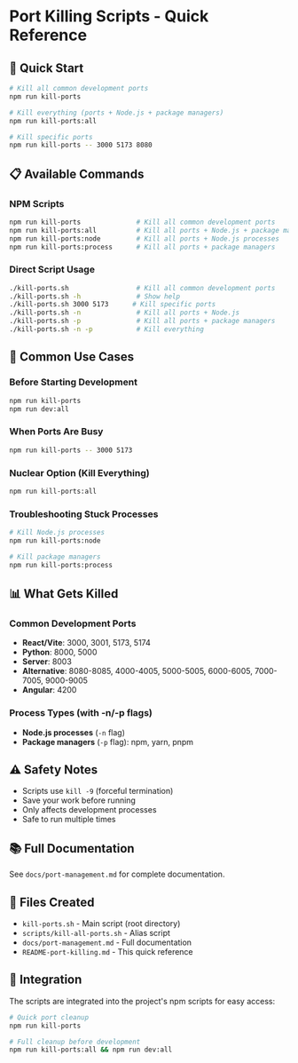 # Port Killing Scripts - Quick Reference

## 🚀 Quick Start

```bash
# Kill all common development ports
npm run kill-ports

# Kill everything (ports + Node.js + package managers)
npm run kill-ports:all

# Kill specific ports
npm run kill-ports -- 3000 5173 8080
```

## 📋 Available Commands

### NPM Scripts
```bash
npm run kill-ports              # Kill all common development ports
npm run kill-ports:all          # Kill all ports + Node.js + package managers
npm run kill-ports:node         # Kill all ports + Node.js processes
npm run kill-ports:process      # Kill all ports + package managers
```

### Direct Script Usage
```bash
./kill-ports.sh                 # Kill all common development ports
./kill-ports.sh -h              # Show help
./kill-ports.sh 3000 5173      # Kill specific ports
./kill-ports.sh -n              # Kill all ports + Node.js
./kill-ports.sh -p              # Kill all ports + package managers
./kill-ports.sh -n -p           # Kill everything
```

## 🎯 Common Use Cases

### Before Starting Development
```bash
npm run kill-ports
npm run dev:all
```

### When Ports Are Busy
```bash
npm run kill-ports -- 3000 5173
```

### Nuclear Option (Kill Everything)
```bash
npm run kill-ports:all
```

### Troubleshooting Stuck Processes
```bash
# Kill Node.js processes
npm run kill-ports:node

# Kill package managers
npm run kill-ports:process
```

## 📊 What Gets Killed

### Common Development Ports
- **React/Vite**: 3000, 3001, 5173, 5174
- **Python**: 8000, 5000
- **Server**: 8003
- **Alternative**: 8080-8085, 4000-4005, 5000-5005, 6000-6005, 7000-7005, 9000-9005
- **Angular**: 4200

### Process Types (with -n/-p flags)
- **Node.js processes** (`-n` flag)
- **Package managers** (`-p` flag): npm, yarn, pnpm

## ⚠️ Safety Notes

- Scripts use `kill -9` (forceful termination)
- Save your work before running
- Only affects development processes
- Safe to run multiple times

## 📚 Full Documentation

See `docs/port-management.md` for complete documentation.

## 🔧 Files Created

- `kill-ports.sh` - Main script (root directory)
- `scripts/kill-all-ports.sh` - Alias script
- `docs/port-management.md` - Full documentation
- `README-port-killing.md` - This quick reference

## 🚀 Integration

The scripts are integrated into the project's npm scripts for easy access:

```bash
# Quick port cleanup
npm run kill-ports

# Full cleanup before development
npm run kill-ports:all && npm run dev:all
```

